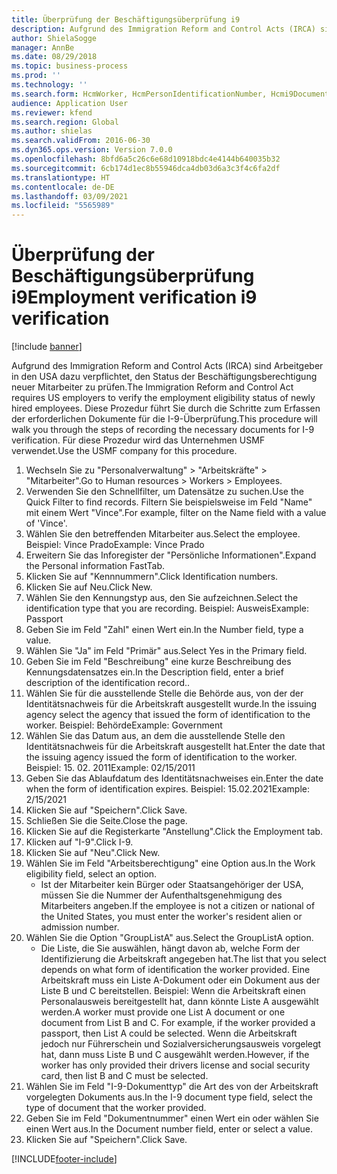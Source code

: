 ```yaml
---
title: Überprüfung der Beschäftigungsüberprüfung i9
description: Aufgrund des Immigration Reform and Control Acts (IRCA) sind Arbeitgeber in den USA dazu verpflichtet, den Status der Beschäftigungsberechtigung neuer Mitarbeiter zu prüfen.
author: ShielaSogge
manager: AnnBe
ms.date: 08/29/2018
ms.topic: business-process
ms.prod: ''
ms.technology: ''
ms.search.form: HcmWorker, HcmPersonIdentificationNumber, Hcmi9Document
audience: Application User
ms.reviewer: kfend
ms.search.region: Global
ms.author: shielas
ms.search.validFrom: 2016-06-30
ms.dyn365.ops.version: Version 7.0.0
ms.openlocfilehash: 8bfd6a5c26c6e68d10918bdc4e4144b640035b32
ms.sourcegitcommit: 6cb174d1ec8b55946dca4db03d6a3c3f4c6fa2df
ms.translationtype: HT
ms.contentlocale: de-DE
ms.lasthandoff: 03/09/2021
ms.locfileid: "5565989"
---
```

# <a name="employment-verification-i9-verification"></a><span data-ttu-id="9aa87-103">Überprüfung der Beschäftigungsüberprüfung i9</span><span class="sxs-lookup"><span data-stu-id="9aa87-103">Employment verification i9 verification</span></span>

[!include [banner](../../../includes/banner.md)]

<span data-ttu-id="9aa87-104">Aufgrund des Immigration Reform and Control Acts (IRCA) sind Arbeitgeber in den USA dazu verpflichtet, den Status der Beschäftigungsberechtigung neuer Mitarbeiter zu prüfen.</span><span class="sxs-lookup"><span data-stu-id="9aa87-104">The Immigration Reform and Control Act requires US employers to verify the employment eligibility status of newly hired employees.</span></span> <span data-ttu-id="9aa87-105">Diese Prozedur führt Sie durch die Schritte zum Erfassen der erforderlichen Dokumente für die I-9-Überprüfung.</span><span class="sxs-lookup"><span data-stu-id="9aa87-105">This procedure will walk you through the steps of recording the necessary documents for I-9 verification.</span></span> <span data-ttu-id="9aa87-106">Für diese Prozedur wird das Unternehmen USMF verwendet.</span><span class="sxs-lookup"><span data-stu-id="9aa87-106">Use the USMF company for this procedure.</span></span>

1. <span data-ttu-id="9aa87-107">Wechseln Sie zu "Personalverwaltung" > "Arbeitskräfte" > "Mitarbeiter".</span><span class="sxs-lookup"><span data-stu-id="9aa87-107">Go to Human resources > Workers > Employees.</span></span>
2. <span data-ttu-id="9aa87-108">Verwenden Sie den Schnellfilter, um Datensätze zu suchen.</span><span class="sxs-lookup"><span data-stu-id="9aa87-108">Use the Quick Filter to find records.</span></span> <span data-ttu-id="9aa87-109">Filtern Sie beispielsweise im Feld "Name" mit einem Wert "Vince".</span><span class="sxs-lookup"><span data-stu-id="9aa87-109">For example, filter on the Name field with a value of 'Vince'.</span></span>
3. <span data-ttu-id="9aa87-110">Wählen Sie den betreffenden Mitarbeiter aus.</span><span class="sxs-lookup"><span data-stu-id="9aa87-110">Select the employee.</span></span> <span data-ttu-id="9aa87-111">Beispiel: Vince Prado</span><span class="sxs-lookup"><span data-stu-id="9aa87-111">Example: Vince Prado</span></span>
4. <span data-ttu-id="9aa87-112">Erweitern Sie das Inforegister der "Persönliche Informationen".</span><span class="sxs-lookup"><span data-stu-id="9aa87-112">Expand the Personal information FastTab.</span></span>
5. <span data-ttu-id="9aa87-113">Klicken Sie auf "Kennnummern".</span><span class="sxs-lookup"><span data-stu-id="9aa87-113">Click Identification numbers.</span></span>
6. <span data-ttu-id="9aa87-114">Klicken Sie auf Neu.</span><span class="sxs-lookup"><span data-stu-id="9aa87-114">Click New.</span></span>
7. <span data-ttu-id="9aa87-115">Wählen Sie den Kennungstyp aus, den Sie aufzeichnen.</span><span class="sxs-lookup"><span data-stu-id="9aa87-115">Select the identification type that you are recording.</span></span> <span data-ttu-id="9aa87-116">Beispiel: Ausweis</span><span class="sxs-lookup"><span data-stu-id="9aa87-116">Example: Passport</span></span>
8. <span data-ttu-id="9aa87-117">Geben Sie im Feld "Zahl" einen Wert ein.</span><span class="sxs-lookup"><span data-stu-id="9aa87-117">In the Number field, type a value.</span></span>
9. <span data-ttu-id="9aa87-118">Wählen Sie "Ja" im Feld "Primär" aus.</span><span class="sxs-lookup"><span data-stu-id="9aa87-118">Select Yes in the Primary field.</span></span>
10. <span data-ttu-id="9aa87-119">Geben Sie im Feld "Beschreibung" eine kurze Beschreibung des Kennungsdatensatzes ein.</span><span class="sxs-lookup"><span data-stu-id="9aa87-119">In the Description field, enter a brief description of the identification record..</span></span>
11. <span data-ttu-id="9aa87-120">Wählen Sie für die ausstellende Stelle die Behörde aus, von der der Identitätsnachweis für die Arbeitskraft ausgestellt wurde.</span><span class="sxs-lookup"><span data-stu-id="9aa87-120">In the issuing agency select the agency that issued the form of identification to the worker.</span></span> <span data-ttu-id="9aa87-121">Beispiel: Behörde</span><span class="sxs-lookup"><span data-stu-id="9aa87-121">Example: Government</span></span>
12. <span data-ttu-id="9aa87-122">Wählen Sie das Datum aus, an dem die ausstellende Stelle den Identitätsnachweis für die Arbeitskraft ausgestellt hat.</span><span class="sxs-lookup"><span data-stu-id="9aa87-122">Enter the date that the issuing agency issued the form of identification to the worker.</span></span> <span data-ttu-id="9aa87-123">Beispiel: 15. 02. 2011</span><span class="sxs-lookup"><span data-stu-id="9aa87-123">Example: 02/15/2011</span></span>
13. <span data-ttu-id="9aa87-124">Geben Sie das Ablaufdatum des Identitätsnachweises ein.</span><span class="sxs-lookup"><span data-stu-id="9aa87-124">Enter the date when the form of identification expires.</span></span> <span data-ttu-id="9aa87-125">Beispiel: 15.02.2021</span><span class="sxs-lookup"><span data-stu-id="9aa87-125">Example: 2/15/2021</span></span>
14. <span data-ttu-id="9aa87-126">Klicken Sie auf "Speichern".</span><span class="sxs-lookup"><span data-stu-id="9aa87-126">Click Save.</span></span>
15. <span data-ttu-id="9aa87-127">Schließen Sie die Seite.</span><span class="sxs-lookup"><span data-stu-id="9aa87-127">Close the page.</span></span>
16. <span data-ttu-id="9aa87-128">Klicken Sie auf die Registerkarte "Anstellung".</span><span class="sxs-lookup"><span data-stu-id="9aa87-128">Click the Employment tab.</span></span>
17. <span data-ttu-id="9aa87-129">Klicken auf "I-9".</span><span class="sxs-lookup"><span data-stu-id="9aa87-129">Click I-9.</span></span>
18. <span data-ttu-id="9aa87-130">Klicken Sie auf "Neu".</span><span class="sxs-lookup"><span data-stu-id="9aa87-130">Click New.</span></span>
19. <span data-ttu-id="9aa87-131">Wählen Sie im Feld "Arbeitsberechtigung" eine Option aus.</span><span class="sxs-lookup"><span data-stu-id="9aa87-131">In the Work eligibility field, select an option.</span></span>
    * <span data-ttu-id="9aa87-132">Ist der Mitarbeiter kein Bürger oder Staatsangehöriger der USA, müssen Sie die Nummer der Aufenthaltsgenehmigung des Mitarbeiters angeben.</span><span class="sxs-lookup"><span data-stu-id="9aa87-132">If the employee is not a citizen or national of the United States, you must enter the worker's resident alien or admission number.</span></span>  
20. <span data-ttu-id="9aa87-133">Wählen Sie die Option "GroupListA" aus.</span><span class="sxs-lookup"><span data-stu-id="9aa87-133">Select the GroupListA option.</span></span>
    * <span data-ttu-id="9aa87-134">Die Liste, die Sie auswählen, hängt davon ab, welche Form der Identifizierung die Arbeitskraft angegeben hat.</span><span class="sxs-lookup"><span data-stu-id="9aa87-134">The list that you select depends on what form of identification the worker provided.</span></span> <span data-ttu-id="9aa87-135">Eine Arbeitskraft muss ein Liste A-Dokument oder ein Dokument aus der Liste B und C bereitstellen. Beispiel: Wenn die Arbeitskraft einen Personalausweis bereitgestellt hat, dann könnte Liste A ausgewählt werden.</span><span class="sxs-lookup"><span data-stu-id="9aa87-135">A worker must provide one List A document or one document from List B and C. For example, if the worker provided a passport, then List A could be selected.</span></span> <span data-ttu-id="9aa87-136">Wenn die Arbeitskraft jedoch nur Führerschein und Sozialversicherungsausweis vorgelegt hat, dann muss Liste B und C ausgewählt werden.</span><span class="sxs-lookup"><span data-stu-id="9aa87-136">However, if the worker has only provided their drivers license and social security card, then list B and C must be selected.</span></span>  
21. <span data-ttu-id="9aa87-137">Wählen Sie im Feld "I-9-Dokumenttyp" die Art des von der Arbeitskraft vorgelegten Dokuments aus.</span><span class="sxs-lookup"><span data-stu-id="9aa87-137">In the I-9 document type field, select the type of document that the worker provided.</span></span>
22. <span data-ttu-id="9aa87-138">Geben Sie im Feld "Dokumentnummer" einen Wert ein oder wählen Sie einen Wert aus.</span><span class="sxs-lookup"><span data-stu-id="9aa87-138">In the Document number field, enter or select a value.</span></span>
23. <span data-ttu-id="9aa87-139">Klicken Sie auf "Speichern".</span><span class="sxs-lookup"><span data-stu-id="9aa87-139">Click Save.</span></span>



[!INCLUDE[footer-include](../../../../../includes/footer-banner.md)]